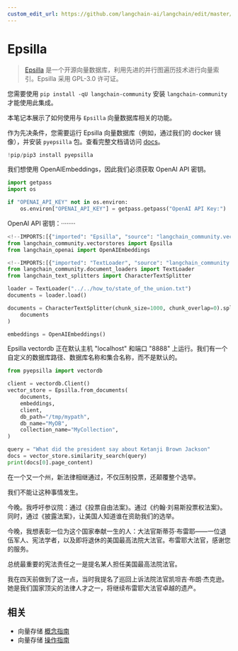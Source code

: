 ```yaml
---
custom_edit_url: https://github.com/langchain-ai/langchain/edit/master/docs/docs/integrations/vectorstores/epsilla.ipynb
---
```

# Epsilla

>[Epsilla](https://www.epsilla.com) 是一个开源向量数据库，利用先进的并行图遍历技术进行向量索引。Epsilla 采用 GPL-3.0 许可证。

您需要使用 `pip install -qU langchain-community` 安装 `langchain-community` 才能使用此集成。

本笔记本展示了如何使用与 `Epsilla` 向量数据库相关的功能。

作为先决条件，您需要运行 Epsilla 向量数据库（例如，通过我们的 docker 镜像），并安装 ``pyepsilla`` 包。查看完整文档请访问 [docs](https://epsilla-inc.gitbook.io/epsilladb/quick-start)。


```python
!pip/pip3 install pyepsilla
```

我们想使用 OpenAIEmbeddings，因此我们必须获取 OpenAI API 密钥。


```python
import getpass
import os

if "OPENAI_API_KEY" not in os.environ:
    os.environ["OPENAI_API_KEY"] = getpass.getpass("OpenAI API Key:")
```

OpenAI API 密钥：········


```python
<!--IMPORTS:[{"imported": "Epsilla", "source": "langchain_community.vectorstores", "docs": "https://python.langchain.com/api_reference/community/vectorstores/langchain_community.vectorstores.epsilla.Epsilla.html", "title": "Epsilla"}, {"imported": "OpenAIEmbeddings", "source": "langchain_openai", "docs": "https://python.langchain.com/api_reference/openai/embeddings/langchain_openai.embeddings.base.OpenAIEmbeddings.html", "title": "Epsilla"}]-->
from langchain_community.vectorstores import Epsilla
from langchain_openai import OpenAIEmbeddings
```


```python
<!--IMPORTS:[{"imported": "TextLoader", "source": "langchain_community.document_loaders", "docs": "https://python.langchain.com/api_reference/community/document_loaders/langchain_community.document_loaders.text.TextLoader.html", "title": "Epsilla"}, {"imported": "CharacterTextSplitter", "source": "langchain_text_splitters", "docs": "https://python.langchain.com/api_reference/text_splitters/character/langchain_text_splitters.character.CharacterTextSplitter.html", "title": "Epsilla"}]-->
from langchain_community.document_loaders import TextLoader
from langchain_text_splitters import CharacterTextSplitter

loader = TextLoader("../../how_to/state_of_the_union.txt")
documents = loader.load()

documents = CharacterTextSplitter(chunk_size=1000, chunk_overlap=0).split_documents(
    documents
)

embeddings = OpenAIEmbeddings()
```

Epsilla vectordb 正在默认主机 "localhost" 和端口 "8888" 上运行。我们有一个自定义的数据库路径、数据库名称和集合名称，而不是默认的。


```python
from pyepsilla import vectordb

client = vectordb.Client()
vector_store = Epsilla.from_documents(
    documents,
    embeddings,
    client,
    db_path="/tmp/mypath",
    db_name="MyDB",
    collection_name="MyCollection",
)
```


```python
query = "What did the president say about Ketanji Brown Jackson"
docs = vector_store.similarity_search(query)
print(docs[0].page_content)
```

在一个又一个州，新法律相继通过，不仅压制投票，还颠覆整个选举。

我们不能让这种事情发生。

今晚。我呼吁参议院：通过《投票自由法案》。通过《约翰·刘易斯投票权法案》。同时，通过《披露法案》，让美国人知道谁在资助我们的选举。

今晚，我想表彰一位为这个国家奉献一生的人：大法官斯蒂芬·布雷耶——一位退伍军人、宪法学者，以及即将退休的美国最高法院大法官。布雷耶大法官，感谢您的服务。

总统最重要的宪法责任之一是提名某人担任美国最高法院法官。

我在四天前做到了这一点，当时我提名了巡回上诉法院法官凯坦吉·布朗·杰克逊。她是我们国家顶尖的法律人才之一，将继续布雷耶大法官卓越的遗产。


## 相关

- 向量存储 [概念指南](/docs/concepts/#vector-stores)
- 向量存储 [操作指南](/docs/how_to/#vector-stores)
